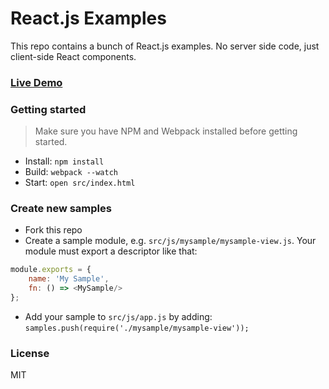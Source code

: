 React.js Examples
========================

This repo contains a bunch of React.js examples. No server side code, just client-side React components. 

### [Live Demo](http://winterbe.com/projects/react-samples/)

### Getting started

> Make sure you have NPM and Webpack installed before getting started.

* Install: `npm install`
* Build: `webpack --watch`
* Start: `open src/index.html`

### Create new samples

* Fork this repo
* Create a sample module, e.g. `src/js/mysample/mysample-view.js`. Your module must export a descriptor like that:

```js
module.exports = {
    name: 'My Sample',
    fn: () => <MySample/>
};
```

* Add your sample to `src/js/app.js` by adding: `samples.push(require('./mysample/mysample-view'));`

### License

MIT
